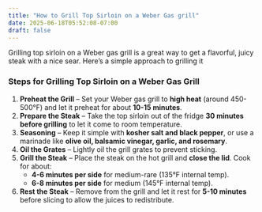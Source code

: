 ```yaml
---
title: "How to Grill Top Sirloin on a Weber Gas grill"
date: 2025-06-18T05:52:08-07:00
draft: false
---
```


Grilling top sirloin on a Weber gas grill is a great way to get a flavorful, juicy steak with a nice sear. Here’s a simple approach to grilling it

### **Steps for Grilling Top Sirloin on a Weber Gas Grill**
1. **Preheat the Grill** – Set your Weber gas grill to **high heat** (around 450-500°F) and let it preheat for about **10-15 minutes**.
2. **Prepare the Steak** – Take the top sirloin out of the fridge **30 minutes before grilling** to let it come to room temperature.
3. **Seasoning** – Keep it simple with **kosher salt and black pepper**, or use a marinade like **olive oil, balsamic vinegar, garlic, and rosemary**.
4. **Oil the Grates** – Lightly oil the grill grates to prevent sticking.
5. **Grill the Steak** – Place the steak on the hot grill and **close the lid**. Cook for about:
    - **4-6 minutes per side** for medium-rare (135°F internal temp).
    - **6-8 minutes per side** for medium (145°F internal temp).
6. **Rest the Steak** – Remove from the grill and let it rest for **5-10 minutes** before slicing to allow the juices to redistribute.


